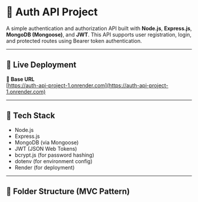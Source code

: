 # 🔐 Auth API Project

A simple authentication and authorization API built with **Node.js**, **Express.js**, **MongoDB (Mongoose)**, and **JWT**. This API supports user registration, login, and protected routes using Bearer token authentication.

---

## 🚀 Live Deployment

**🔗 Base URL**  
[https://auth-api-project-1.onrender.com](https://auth-api-project-1.onrender.com)

---

## 🧩 Tech Stack

- Node.js
- Express.js
- MongoDB (via Mongoose)
- JWT (JSON Web Tokens)
- bcrypt.js (for password hashing)
- dotenv (for environment config)
- Render (for deployment)

---

## 📁 Folder Structure (MVC Pattern)

